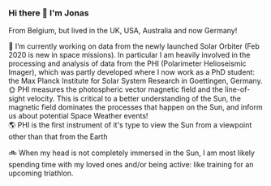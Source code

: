 ### Hi there 👋 I'm Jonas

From Belgium, but lived in the UK, USA, Australia and now Germany!

🔭 I’m currently working on data from the newly launched Solar Orbiter (Feb 2020 is new in space missions). In particular I am heavily involved in the processing and analysis of data from the PHI (Polarimeter Helioseismic Imager), which was partly developed where I now work as a PhD student: the Max Planck Institute for Solar System Research in Goettingen, Germany. <br>
🌞 PHI measures the photospheric vector magnetic field and the line-of-sight velocity. This is critical to a better understanding of the Sun, the magnetic field dominates the processes that happen on the Sun, and inform us about potential Space Weather events! <br>
🌎 PHI is the first instrument of it's type to view the Sun from a viewpoint other than that from the Earth

🚲 When my head is not completely immersed in the Sun, I am most likely spending time with my loved ones and/or being active: like training for an upcoming triathlon.
<!--
**JonasSinjan/JonasSinjan** is a ✨ _special_ ✨ repository because its `README.md` (this file) appears on your GitHub profile.

Here are some ideas to get you started:


- 🌱 I’m currently learning ...
- 👯 I’m looking to collaborate on ...
- 🤔 I’m looking for help with ...
- 💬 Ask me about ...
- 📫 How to reach me: ...
- 😄 Pronouns: ...
- ⚡ Fun fact: ...
-->
